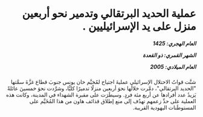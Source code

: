 <h1 dir="rtl">عملية الحديد البرتقالي وتدمير نحو أربعين منزل على يد الإسرائيليين  .</h1>

<h5 dir="rtl">العام الهجري:  1425

الشهر القمري: ذو القعدة

العام الميلادي: 2005</h5>

<p dir="rtl">شنَّت قواتُ الاحتلال الإسرائيلي عمليةَ اجتياح لمُخيَّم خان يونس جنوبَ قطاع غزَّةَ سمَّتها "الحديد البرتقالي"، دمَّرت خلالَها نحوَ أربعين منزلًا تدميرًا كليًّا، وشرَّدت نحوَ خمسينَ عائلةً يَزيدُ عدد أفرادها عن أربع مئة فردٍ. وسيطَرَت على مقبرة الشهداء في المدينة، وكانت هذه العملية على حدِّ زعمهم تهدُف إلى منع إطلاق قذائف هاون من هذا المُخَيَّم على المستوطَنات اليهودية القريبة.</p></br>
